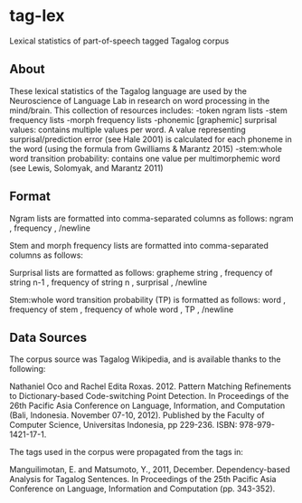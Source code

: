 # tag-lex
Lexical statistics of part-of-speech tagged Tagalog corpus

## About
These lexical statistics of the Tagalog language are used by the Neuroscience of Language Lab in research on word processing in the mind/brain. This collection of resources includes:
-token ngram lists
-stem frequency lists
-morph frequency lists
-phonemic [graphemic] surprisal values: contains multiple values per word. A value representing surprisal/prediction error (see Hale 2001) is calculated for each phoneme in the word (using the formula from Gwilliams & Marantz 2015)
-stem:whole word transition probability: contains one value per multimorphemic word  (see Lewis, Solomyak, and Marantz 2011)

## Format
Ngram lists are formatted into comma-separated columns as follows:
ngram , frequency , /newline

Stem and morph frequency lists are formatted into comma-separated columns as follows:

Surprisal lists are formatted as follows:
grapheme string , frequency of string n-1 , frequency of string n , surprisal , /newline

Stem:whole word transition probability (TP) is formatted as follows:
word , frequency of stem , frequency of whole word , TP , /newline

## Data Sources
The corpus source was Tagalog Wikipedia, and is available thanks to the following:

Nathaniel Oco and Rachel Edita Roxas. 2012. Pattern Matching Refinements to Dictionary-based Code-switching Point Detection. In Proceedings of the 26th Pacific Asia Conference on Language, Information, and Computation (Bali, Indonesia. November 07-10, 2012). Published by the Faculty of Computer Science, Universitas Indonesia, pp 229-236. ISBN: 978-979-1421-17-1.

The tags used in the corpus were propagated from the tags in:

Manguilimotan, E. and Matsumoto, Y., 2011, December. Dependency-based Analysis for Tagalog Sentences. In Proceedings of the 25th Pacific Asia Conference on Language, Information and Computation (pp. 343-352).
